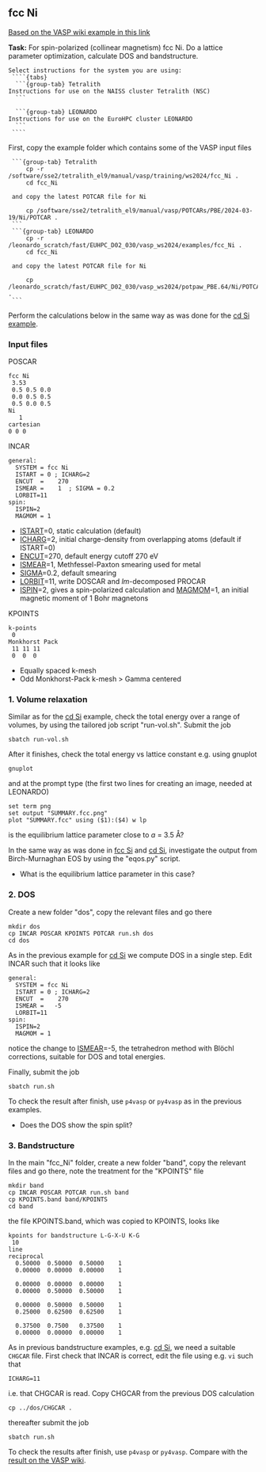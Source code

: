 ## fcc Ni

[Based on the VASP wiki example in this link](https://www.vasp.at/wiki/index.php/Fcc_Ni)

**Task:** For spin-polarized (collinear magnetism) fcc Ni. Do a lattice parameter optimization, calculate DOS and bandstructure.

`````{callout} System-specific instructions
Select instructions for the system you are using:
 ````{tabs}
  ```{group-tab} Tetralith
Instructions for use on the NAISS cluster Tetralith (NSC)
  ```

  ```{group-tab} LEONARDO
Instructions for use on the EuroHPC cluster LEONARDO
  ```
 ````
`````

First, copy the example folder which contains some of the VASP input files
 ````{tabs}
  ```{group-tab} Tetralith
      cp -r /software/sse2/tetralith_el9/manual/vasp/training/ws2024/fcc_Ni .
      cd fcc_Ni

  and copy the latest POTCAR file for Ni

      cp /software/sse2/tetralith_el9/manual/vasp/POTCARs/PBE/2024-03-19/Ni/POTCAR .
  ```
  ```{group-tab} LEONARDO
      cp -r /leonardo_scratch/fast/EUHPC_D02_030/vasp_ws2024/examples/fcc_Ni .
      cd fcc_Ni

  and copy the latest POTCAR file for Ni

      cp /leonardo_scratch/fast/EUHPC_D02_030/vasp_ws2024/potpaw_PBE.64/Ni/POTCAR .
  ```
 ````

Perform the calculations below in the same way as was done for the [cd Si example](../cd_Si).

### Input files

POSCAR

    fcc Ni
     3.53 
     0.5 0.5 0.0
     0.0 0.5 0.5
     0.5 0.0 0.5
    Ni
       1
    cartesian
    0 0 0

INCAR

    general:
      SYSTEM = fcc Ni
      ISTART = 0 ; ICHARG=2
      ENCUT  =    270
      ISMEAR =    1  ; SIGMA = 0.2
      LORBIT=11
    spin:
      ISPIN=2
      MAGMOM = 1

* [ISTART](https://www.vasp.at/wiki/index.php/ISTART)=0, static calculation (default)
* [ICHARG](https://www.vasp.at/wiki/index.php/ICHARG)=2, initial charge-density from overlapping atoms (default if ISTART=0)
* [ENCUT](https://www.vasp.at/wiki/index.php/ENCUT)=270, default energy cutoff 270 eV
* [ISMEAR](https://www.vasp.at/wiki/index.php/ISMEAR)=1, Methfessel-Paxton smearing used for metal
* [SIGMA](https://www.vasp.at/wiki/index.php/ISMEAR)=0.2, default smearing
* [LORBIT](https://www.vasp.at/wiki/index.php/LORBIT)=11, write DOSCAR and *lm*-decomposed PROCAR
* [ISPIN](https://www.vasp.at/wiki/index.php/ISPIN)=2, gives a spin-polarized calculation and [MAGMOM](https://www.vasp.at/wiki/index.php/MAGMOM)=1, an initial magnetic moment of 1 Bohr magnetons 

KPOINTS

    k-points
     0
    Monkhorst Pack
     11 11 11
     0  0  0

* Equally spaced k-mesh
* Odd Monkhorst-Pack k-mesh > Gamma centered

 
### 1. Volume relaxation

Similar as for the [cd Si](../cd_Si) example, check the total energy over a range of volumes, by using the tailored job script "run-vol.sh". Submit the job 

    sbatch run-vol.sh

After it finishes, check the total energy vs lattice constant e.g. using gnuplot

    gnuplot 
    
and at the prompt type (the first two lines for creating an image, needed at LEONARDO) 

    set term png
    set output "SUMMARY.fcc.png" 
    plot "SUMMARY.fcc" using ($1):($4) w lp

is the equilibrium lattice parameter close to *a* = 3.5 Å?

In the same way as was done in [fcc Si](../fcc_Si) and [cd Si](../cd_Si), investigate the output from Birch-Murnaghan EOS by using the "eqos.py" script.

* What is the equilibrium lattice parameter in this case?

### 2. DOS

Create a new folder "dos", copy the relevant files and go there

    mkdir dos
    cp INCAR POSCAR KPOINTS POTCAR run.sh dos
    cd dos
    
As in the previous example for [cd Si](../cd_Si) we compute DOS in a single step. Edit INCAR such that it looks like

    general:
      SYSTEM = fcc Ni
      ISTART = 0 ; ICHARG=2
      ENCUT  =    270
      ISMEAR =   -5
      LORBIT=11
    spin:
      ISPIN=2
      MAGMOM = 1

notice the change to [ISMEAR](https://www.vasp.at/wiki/index.php/ISMEAR)=-5, the tetrahedron method with Blöchl corrections, suitable for DOS and total energies.

Finally, submit the job

    sbatch run.sh

To check the result after finish, use `p4vasp` or `py4vasp` as in the previous examples.

* Does the DOS show the spin split?

### 3. Bandstructure

In the main "fcc_Ni" folder, create a new folder "band", copy the relevant files and go there, note the treatment for the "KPOINTS" file

    mkdir band
    cp INCAR POSCAR POTCAR run.sh band
    cp KPOINTS.band band/KPOINTS
    cd band

the file KPOINTS.band, which was copied to KPOINTS, looks like

    kpoints for bandstructure L-G-X-U K-G
     10
    line
    reciprocal
      0.50000  0.50000  0.50000    1
      0.00000  0.00000  0.00000    1

      0.00000  0.00000  0.00000    1
      0.00000  0.50000  0.50000    1

      0.00000  0.50000  0.50000    1
      0.25000  0.62500  0.62500    1

      0.37500  0.7500   0.37500    1
      0.00000  0.00000  0.00000    1

As in previous bandstructure examples, e.g. [cd Si](../cd_Si), we need a suitable `CHGCAR` file. First check that INCAR is correct, edit the file using e.g. `vi` such that

    ICHARG=11

i.e. that CHGCAR is read. Copy CHGCAR from the previous DOS calculation

    cp ../dos/CHGCAR .

thereafter submit the job

    sbatch run.sh
    
To check the results after finish, use `p4vasp` or `py4vasp`. Compare with the [result on the VASP wiki](https://www.vasp.at/wiki/index.php/Fcc_Ni).
